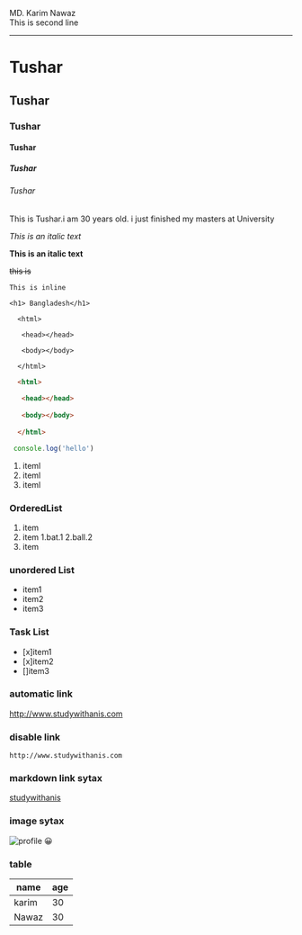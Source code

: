 <!--markdown tutorial-->
MD. Karim Nawaz</br> 
This is second line


---


# Tushar
## Tushar
### Tushar
#### Tushar
##### Tushar
###### Tushar

<p>This is Tushar.i am 30 years old. i just finished my masters at  University</p>

_This is an italic text_

__This is an italic text__

~~this is~~

`This is inline`</br>

`<h1> Bangladesh</h1>`

```
  <html>
   
   <head></head>
   
   <body></body>
 
  </html>

```


```html
  <html>
   
   <head></head>
   
   <body></body>
 
  </html>

```

```javascript
 console.log('hello')

```

<ol>
    <li>iteml</li>
    <li>iteml</li>
    <li>iteml</li>
</ol>

### OrderedList

1. item
2. item
    1.bat.1
    2.ball.2
3. item

### unordered List

- item1
- item2
- item3

### Task List
- [x]item1
- [x]item2
- []item3

### automatic link
http://www.studywithanis.com


### disable link
`http://www.studywithanis.com`

### markdown link sytax
[studywithanis](http://www.studywithanis.com)


### image sytax
![profile](./media/imgs/Ai.jpg)
😀


### table

|name|age|
|----|-----|
|karim|30|
|Nawaz|30|
